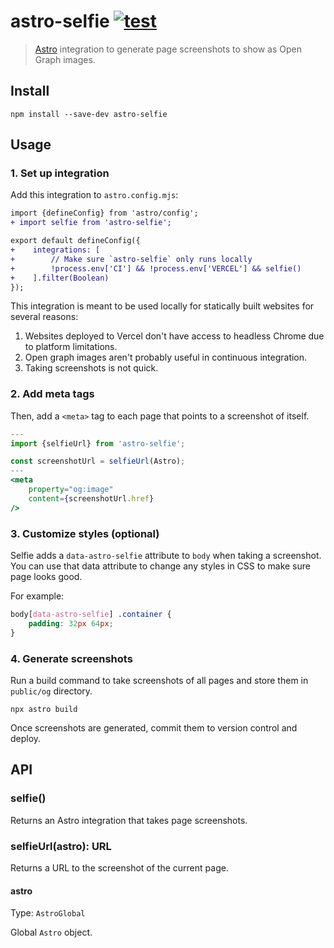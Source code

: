 # astro-selfie [![test](https://github.com/vadimdemedes/astro-selfie/actions/workflows/test.yml/badge.svg)](https://github.com/vadimdemedes/astro-selfie/actions/workflows/test.yml)

> [Astro](https://astro.build) integration to generate page screenshots to show as Open Graph images.

## Install

```console
npm install --save-dev astro-selfie
```

## Usage

### 1. Set up integration

Add this integration to `astro.config.mjs`:

```diff
import {defineConfig} from 'astro/config';
+ import selfie from 'astro-selfie';

export default defineConfig({
+    integrations: [
+        // Make sure `astro-selfie` only runs locally
+        !process.env['CI'] && !process.env['VERCEL'] && selfie()
+    ].filter(Boolean)
});
```

This integration is meant to be used locally for statically built websites for several reasons:

1. Websites deployed to Vercel don't have access to headless Chrome due to platform limitations.
2. Open graph images aren't probably useful in continuous integration.
3. Taking screenshots is not quick.

### 2. Add meta tags

Then, add a `<meta>` tag to each page that points to a screenshot of itself.

```jsx
---
import {selfieUrl} from 'astro-selfie';

const screenshotUrl = selfieUrl(Astro);
---
<meta
	property="og:image"
    content={screenshotUrl.href}
/>
```

### 3. Customize styles (optional)

Selfie adds a `data-astro-selfie` attribute to `body` when taking a screenshot. You can use that data attribute to change any styles in CSS to make sure page looks good.

For example:

```css
body[data-astro-selfie] .container {
	padding: 32px 64px;
}
```

### 4. Generate screenshots

Run a build command to take screenshots of all pages and store them in `public/og` directory.

```console
npx astro build
```

Once screenshots are generated, commit them to version control and deploy.

## API

### selfie()

Returns an Astro integration that takes page screenshots.

### selfieUrl(astro): URL

Returns a URL to the screenshot of the current page.

#### astro

Type: `AstroGlobal`

Global `Astro` object.
